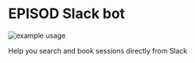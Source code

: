 # EPISOD Slack bot

![example usage](https://mockersf.github.io/episod-slack-bot/example.png)

Help you search and book sessions directly from Slack
